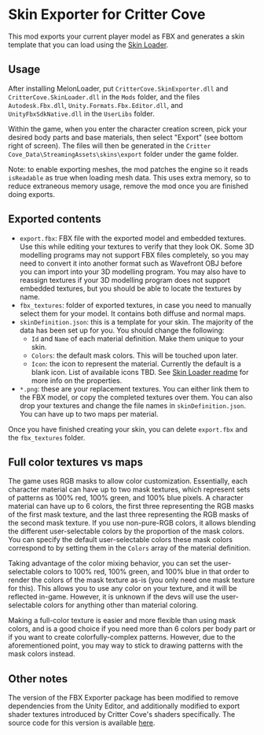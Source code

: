 ﻿Skin Exporter for Critter Cove
==============================

This mod exports your current player model as FBX and generates a skin template
that you can load using the [Skin Loader](/CritterCove.SkinLoader).

Usage
-----

After installing MelonLoader, put `CritterCove.SkinExporter.dll` and
`CritterCove.SkinLoader.dll` in the `Mods` folder, and the files
`Autodesk.Fbx.dll`, `Unity.Formats.Fbx.Editor.dll`, and `UnityFbxSdkNative.dll`
in the `UserLibs` folder.

Within the game, when you enter the character creation screen, pick your desired
body parts and base materials, then select "Export" (see bottom right of screen).
The files will then be generated in the
`Critter Cove_Data\StreamingAssets\skins\export` folder under the game folder.

Note: to enable exporting meshes, the mod patches the engine so it reads
`isReadable` as true when loading mesh data. This uses extra memory, so to
reduce extraneous memory usage, remove the mod once you are finished doing
exports.

Exported contents
-----------------

- `export.fbx`: FBX file with the exported model and embedded textures. Use this
  while editing your textures to verify that they look OK. Some 3D modelling
  programs may not support FBX files completely, so you may need to convert it
  into another format such as Wavefront OBJ before you can import into your
  3D modelling program. You may also have to reassign textures if your 3D
  modelling program does not support embedded textures, but you should be able
  to locate the textures by name.
- `fbx_textures`: folder of exported textures, in case you need to manually
  select them for your model. It contains both diffuse and normal maps.
- `skinDefinition.json`: this is a template for your skin. The majority of the
  data has been set up for you. You should change the following:
  - `Id` and `Name` of each material definition. Make them unique to your skin.
  - `Colors`: the default mask colors. This will be touched upon later.
  - `Icon`: the icon to represent the material. Currently the default is a blank
    icon. List of available icons TBD.
  See [Skin Loader readme](/CritterCove.SkinLoader/README.md) for more info on
  the properties.
- `*.png`: these are your replacement textures. You can either link them to the
  FBX model, or copy the completed textures over them. You can also drop your
  textures and change the file names in `skinDefinition.json`. You can have up
  to two maps per material.

Once you have finished creating your skin, you can delete `export.fbx` and the
`fbx_textures` folder.

Full color textures vs maps
---------------------------

The game uses RGB masks to allow color customization. Essentially, each
character material can have up to two mask textures, which represent sets of
patterns as 100% red, 100% green, and 100% blue pixels. A character material can
have up to 6 colors, the first three representing the RGB masks of the first
mask texture, and the last three representing the RGB masks of the second mask
texture. If you use non-pure-RGB colors, it allows blending the different
user-selectable colors by the proportion of the mask colors. You can specify
the default user-selectable colors these mask colors correspond to by setting
them in the `Colors` array of the material definition.

Taking advantage of the color mixing behavior, you can set the user-selectable
colors to 100% red, 100% green, and 100% blue in that order to render the colors
of the mask texture as-is (you only need one mask texture for this). This allows
you to use any color on your texture, and it will be reflected in-game. However,
it is unknown if the devs will use the user-selectable colors for anything other
than material coloring.

Making a full-color texture is easier and more flexible than using mask colors,
and is a good choice if you need more than 6 colors per body part or if you
want to create colorfully-complex patterns. However, due to the aforementioned
point, you may way to stick to drawing patterns with the mask colors instead.

Other notes
-----------

The version of the FBX Exporter package has been modified to remove dependencies
from the Unity Editor, and additionally modified to export shader textures
introduced by Critter Cove's shaders specifically. The source code for this
version is available [here](https://github.com/GMMan/com.unity.formats.fbx/tree/custom).
